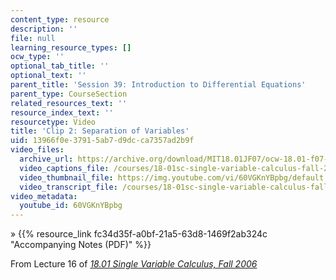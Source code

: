 ```yaml
---
content_type: resource
description: ''
file: null
learning_resource_types: []
ocw_type: ''
optional_tab_title: ''
optional_text: ''
parent_title: 'Session 39: Introduction to Differential Equations'
parent_type: CourseSection
related_resources_text: ''
resource_index_text: ''
resourcetype: Video
title: 'Clip 2: Separation of Variables'
uid: 13966f0e-3791-5ab7-d9dc-ca7357ad2b9f
video_files:
  archive_url: https://archive.org/download/MIT18.01JF07/ocw-18.01-f07-lec16_300k.mp4
  video_captions_file: /courses/18-01sc-single-variable-calculus-fall-2010/ccd445d6887557cba4cb8a47b5f310c4_60VGKnYBpbg.vtt
  video_thumbnail_file: https://img.youtube.com/vi/60VGKnYBpbg/default.jpg
  video_transcript_file: /courses/18-01sc-single-variable-calculus-fall-2010/15237b1b6b3d8242ea10127ccb7224f4_60VGKnYBpbg.pdf
video_metadata:
  youtube_id: 60VGKnYBpbg
---
```


» {{% resource_link fc34d35f-a0bf-21a5-63d8-1469f2ab324c "Accompanying Notes (PDF)" %}}

From Lecture 16 of [_18.01 Single Variable Calculus, Fall 2006_](/courses/18-01-single-variable-calculus-fall-2006/pages/video-lectures)